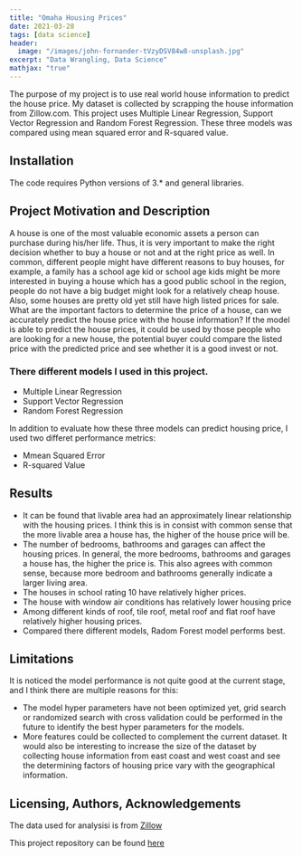 ```yaml
---
title: "Omaha Housing Prices"
date: 2021-03-28
tags: [data science]
header:
  image: "/images/john-fornander-tVzyDSV84w8-unsplash.jpg"
excerpt: "Data Wrangling, Data Science"
mathjax: "true"
---
```



The purpose of my project is to use real world house information to predict the house price. My dataset is collected by scrapping the house information from Zillow.com. This project uses Multiple Linear Regression, Support Vector Regression and Random Forest Regression. These three models was compared using mean squared error and R-squared value.

## Installation
The code requires Python versions of 3.* and general libraries.

## Project Motivation and Description
A house is one of the most valuable economic assets a person can purchase during his/her life. Thus, it is very important to make the right decision whether to buy a house or not and at the right price as well. In common, different people might have different reasons to buy houses, for example, a family has a school age kid or school age kids might be more interested in buying a house which has a good public school in the region, people do not have a big budget might look for a relatively cheap house. Also, some houses are pretty old yet still have high listed prices for sale. What are the important factors to determine the price of a house, can we accurately predict the house price with the house information? If the model is able to predict the house prices, it could be used by those people who are looking for a new house, the potential buyer could compare the listed price with the predicted price and see whether it is a good invest or not. 

### There different models I used in this project.
* Multiple Linear Regression
* Support Vector Regression
* Random Forest Regression

In addition to evaluate how these three models can predict housing price, I used two differet performance metrics:
* Mmean Squared Error
* R-squared Value

## Results
* It can be found that livable area had an approximately linear relationship with the housing prices. I think this is in consist with common sense that the more livable area a house has, the higher of the house price will be.
* The number of bedrooms, bathrooms and garages can affect the housing prices. In general, the more bedrooms, bathrooms and garages a house has, the higher the price is. This also agrees with common sense, because more bedroom and bathrooms generally indicate a larger living area.
* The houses in school rating 10 have relatively higher prices.
* The house with window air conditions has relatively lower housing price
* Among different kinds of roof, tile roof, metal roof and flat roof have relatively higher housing prices. 
* Compared there different models, Radom Forest model performs best.

## Limitations
It is noticed the model performance is not quite good at the current stage, and I think there are multiple reasons for this:
* The model hyper parameters have not been optimized yet, grid search or randomized search with cross validation could be performed in the future to identify the best hyper parameters for the models.
* More features could be collected to complement the current dataset. It would also be interesting to increase the size of the dataset by collecting house information from east coast and west coast and see the determining factors of housing price vary with the geographical information.

## Licensing, Authors, Acknowledgements
The data used for analysisi is from [Zillow](https://www.zillow.com/)


This project repository can be found [here](https://github.com/Cristinazhang09/Jingru_projects/tree/main/Omaha%20Housing%20Price)
